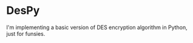 DesPy
=====

I'm implementing a basic version of DES encryption algorithm in Python, just for funsies.
